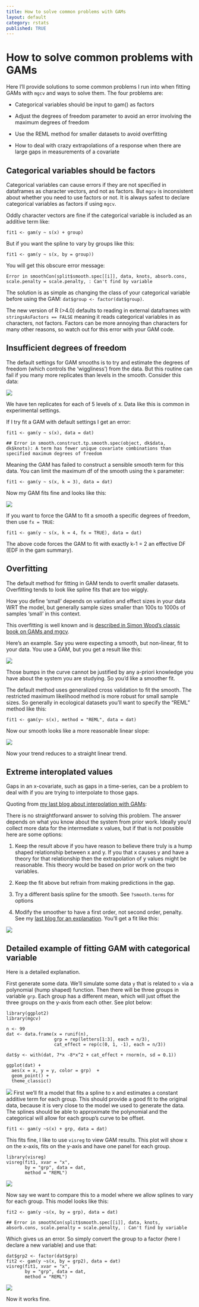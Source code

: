 ```yaml
---
title: How to solve common problems with GAMs
layout: default
category: rstats
published: TRUE
---
```


How to solve common problems with GAMs
======================================

Here I’ll provide solutions to some common problems I run into when
fitting GAMs with `mgcv` and ways to solve them. The four problems are:

-   Categorical variables should be input to gam() as factors

-   Adjust the degrees of freedom parameter to avoid an error involving
    the maximum degrees of freedom

-   Use the REML method for smaller datasets to avoid overfitting

-   How to deal with crazy extrapolations of a response when there are
    large gaps in measurements of a covariate

Categorical variables should be factors
---------------------------------------

Categorical variables can cause errors if they are not specified in
dataframes as character vectors, and not as factors. But `mgcv` is
inconsistent about whether you need to use factors or not. It is always
safest to declare categorical variables as factors if using `mgcv`.

Oddly character vectors are fine if the categorical variable is included
as an additive term like:

    fit1 <- gam(y ~ s(x) + group)

But if you want the spline to vary by groups like this:

    fit1 <- gam(y ~ s(x, by = group))

You will get this obscure error message:

    Error in smoothCon(split$smooth.spec[[i]], data, knots, absorb.cons, scale.penalty = scale.penalty, : Can't find by variable

The solution is as simple as changing the class of your categorical
variable before using the GAM: `dat$group <- factor(dat$group)`.

The new version of R (&gt;4.0) defaults to reading in external
dataframes with `stringsAsFactors == FALSE` meaning it reads categorical
variables in as characters, not factors. Factors can be more annoying
than characters for many other reasons, so watch out for this error with
your GAM code.

Insufficient degrees of freedom
-------------------------------

The default settings for GAM smooths is to try and estimate the degrees
of freedom (which controls the ‘wiggliness’) from the data. But this
routine can fail if you many more replicates than levels in the smooth.
Consider this data:

![](/images/2021-03-27-common-GAM-problems/unnamed-chunk-1-1.png)

We have ten replicates for each of 5 levels of x. Data like this is
common in experimental settings.

If I try fit a GAM with default settings I get an error:

    fit1 <- gam(y ~ s(x), data = dat)

    ## Error in smooth.construct.tp.smooth.spec(object, dk$data, dk$knots): A term has fewer unique covariate combinations than specified maximum degrees of freedom

Meaning the GAM has failed to construct a sensible smooth term for this
data. You can limit the maximum df of the smooth using the `k`
parameter:

    fit1 <- gam(y ~ s(x, k = 3), data = dat)

Now my GAM fits fine and looks like this:

![](/images/2021-03-27-common-GAM-problems/unnamed-chunk-4-1.png)

If you want to force the GAM to fit a smooth a specific degrees of
freedom, then use `fx = TRUE`:

    fit1 <- gam(y ~ s(x, k = 4, fx = TRUE), data = dat)

The above code forces the GAM to fit with exactly k-1 = 2 an effective
DF (EDF in the gam summary).

Overfitting
-----------

The default method for fitting in GAM tends to overfit smaller datasets.
Overfitting tends to look like spline fits that are too wiggly.

How you define ‘small’ depends on variation and effect sizes in your
data WRT the model, but generally sample sizes smaller than 100s to
1000s of samples ‘small’ in this context.

This overfitting is well known and is [described in Simon Wood’s classic
book on GAMs and
mgcv](https://www.routledge.com/Generalized-Additive-Models-An-Introduction-with-R-Second-Edition/Wood/p/book/9781498728331).

Here’s an example. Say you were expecting a smooth, but non-linear, fit
to your data. You use a GAM, but you get a result like this:

![](/images/2021-03-27-common-GAM-problems/unnamed-chunk-6-1.png)

Those bumps in the curve cannot be justified by any a-priori knowledge
you have about the system you are studying. So you’d like a smoother
fit.

The default method uses generalized cross validation to fit the smooth.
The restricted maximum likelihood method is more robust for small sample
sizes. So generally in ecological datasets you’ll want to specify the
“REML” method like this:

    fit1 <- gam(y~ s(x), method = "REML", data = dat)

Now our smooth looks like a more reasonable linear slope:

![](/images/2021-03-27-common-GAM-problems/unnamed-chunk-8-1.png)

Now your trend reduces to a straight linear trend.

Extreme interoplated values
---------------------------

Gaps in an x-covariate, such as gaps in a time-series, can be a problem
to deal with if you are trying to interpolate to those gaps.

Quoting from [my last blog about interpolation with
GAMs](https://www.seascapemodels.org/rstats/2021/03/27/GAMs-interpolation.html):

There is no straightforward answer to solving this problem. The answer
depends on what you know about the system from prior work. Ideally you’d
collect more data for the intermediate x values, but if that is not
possible here are some options:

1.  Keep the result above if you have reason to believe there truly is a
    hump shaped relationship between x and y. If you that x causes y and
    have a theory for that relationship then the extrapolation of y
    values might be reasonable. This theory would be based on prior work
    on the two variables.

2.  Keep the fit above but refrain from making predictions in the gap.

3.  Try a different basis spline for the smooth. See `?smooth.terms` for
    options

4.  Modify the smoother to have a first order, not second order,
    penalty. See my [last blog for an
    explanation](https://www.seascapemodels.org/rstats/2021/03/27/GAMs-interpolation.html).
    You’ll get a fit like this:  

![](//images/2021-03-27-GAMs-interpolation/unnamed-chunk-2-1.png)


Detailed example of fitting GAM with categorical variable
---------------------------------------------------------

Here is a detailed explanation.

First generate some data. We’ll simulate some data `y` that is related
to `x` via a polynomial (hump shaped) function. Then there will be three
groups in variable `grp`. Each group has a different mean, which will
just offset the three groups on the y-axis from each other. See plot
below:

    library(ggplot2)
    library(mgcv)

    n <- 99
    dat <- data.frame(x = runif(n),
                      grp = rep(letters[1:3], each = n/3),
                      cat_effect = rep(c(0, 1, -1), each = n/3))

    dat$y <- with(dat, 7*x -8*x^2 + cat_effect + rnorm(n, sd = 0.1))

    ggplot(dat) +
      aes(x = x, y = y, color = grp)  +
      geom_point() +
      theme_classic()

![](/images/2021-03-27-common-GAM-problems/unnamed-chunk-9-1.png) First
we’ll fit a model that fits a spline to x and estimates a constant
additive term for each group. This should provide a good fit to the
original data, because it is very close to the model we used to generate
the data. The splines should be able to approximate the polynomial and
the categorical will allow for each group’s curve to be offset.

    fit1 <- gam(y ~s(x) + grp, data = dat)

This fits fine, I like to use `visreg` to view GAM results. This plot
will show x on the x-axis, fits on the y-axis and have one panel for
each group.

    library(visreg)
    visreg(fit1, xvar = "x",
           by = "grp", data = dat,
           method = "REML")

![](/images/2021-03-27-common-GAM-problems/unnamed-chunk-11-1.png)

Now say we want to compare this to a model where we allow splines to
vary for each group. This model looks like this:

    fit2 <- gam(y ~s(x, by = grp), data = dat)

    ## Error in smoothCon(split$smooth.spec[[i]], data, knots, absorb.cons, scale.penalty = scale.penalty, : Can't find by variable

Which gives us an error. So simply convert the group to a factor (here I
declare a new variable) and use that:

    dat$grp2 <- factor(dat$grp)
    fit2 <- gam(y ~s(x, by = grp2), data = dat)
    visreg(fit1, xvar = "x",
           by = "grp", data = dat,
           method = "REML")

![](/images/2021-03-27-common-GAM-problems/unnamed-chunk-13-1.png)

Now it works fine.
